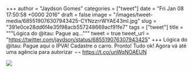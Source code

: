 
+++
author = "Jaydson Gomes"
categories = ["tweet"]
date = "Fri Jan 08 17:50:58 +0000 2016"
draft = false
image = "/images/tweet-media/685519076307943425-CYNzzrrWYAE43mI.jpg"
slug = "391e0ce28dd6f4e35f98acb557248669acf91fe7"
tags = ["tweet"]
title = """Lógica do @itau: Pague aq..."""
tweet = true
tweet_url = "https://twitter.com/jaydson/status/685519076307943425"
+++
Lógica do @itau: Pague aqui o IPVA! Cadastre o carro. Pronto! Tudo ok! Agora vá até uma agência para autorizar ¬¬ https://t.co/unWqNOAEUN

![](/images/tweet-media/685519076307943425-CYNzzrrWYAE43mI.jpg)